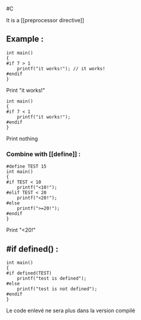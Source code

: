 #C 

It is a [[preprocessor directive]]
## Example :
```C:main
int main()
{
#if 7 > 1
	printf("it works!"); // it works!
#endif
}
```
Print "it works!"

```C:main
int main()
{
#if 7 < 1
	printf("it works!");
#endif
}
```
Print nothing

### Combine with [[define]] :
```C:main
#define TEST 15
int main()
{
#if TEST < 10
	printf("<10!");
#elif TEST < 20
	printf("<20!");
#else 
	printf(">=20!");
#endif
}
```
Print "<20!"

## \#if defined() :
```C:main
int main()
{
#if defined(TEST)
	printf("test is defined");
#else
	printf("test is not defined");
#endif
}
```


Le code enlevé ne sera plus dans la version compilé 